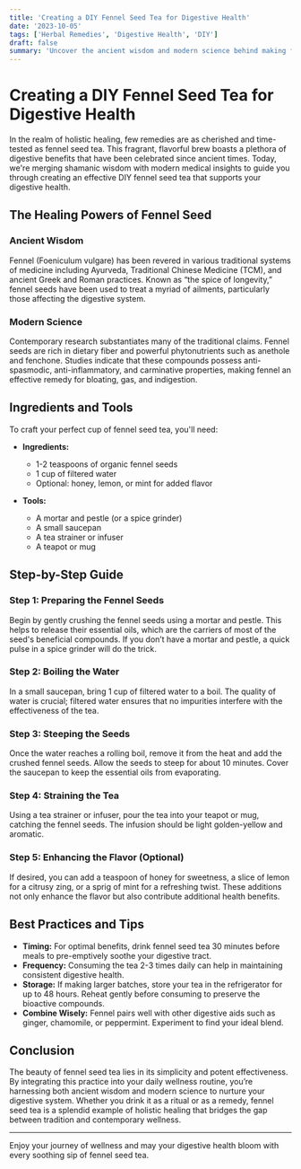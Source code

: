 ```yaml
---
title: 'Creating a DIY Fennel Seed Tea for Digestive Health'
date: '2023-10-05'
tags: ['Herbal Remedies', 'Digestive Health', 'DIY']
draft: false
summary: 'Uncover the ancient wisdom and modern science behind making fennel seed tea to support digestive health. Learn the step-by-step process, benefits, and best practices.'
---
```


# Creating a DIY Fennel Seed Tea for Digestive Health

In the realm of holistic healing, few remedies are as cherished and time-tested as fennel seed tea. This fragrant, flavorful brew boasts a plethora of digestive benefits that have been celebrated since ancient times. Today, we're merging shamanic wisdom with modern medical insights to guide you through creating an effective DIY fennel seed tea that supports your digestive health.

## The Healing Powers of Fennel Seed

### Ancient Wisdom
Fennel (Foeniculum vulgare) has been revered in various traditional systems of medicine including Ayurveda, Traditional Chinese Medicine (TCM), and ancient Greek and Roman practices. Known as “the spice of longevity,” fennel seeds have been used to treat a myriad of ailments, particularly those affecting the digestive system.

### Modern Science
Contemporary research substantiates many of the traditional claims. Fennel seeds are rich in dietary fiber and powerful phytonutrients such as anethole and fenchone. Studies indicate that these compounds possess anti-spasmodic, anti-inflammatory, and carminative properties, making fennel an effective remedy for bloating, gas, and indigestion.

## Ingredients and Tools

To craft your perfect cup of fennel seed tea, you'll need:

- **Ingredients:**
  - 1-2 teaspoons of organic fennel seeds
  - 1 cup of filtered water
  - Optional: honey, lemon, or mint for added flavor

- **Tools:**
  - A mortar and pestle (or a spice grinder)
  - A small saucepan
  - A tea strainer or infuser
  - A teapot or mug

## Step-by-Step Guide

### Step 1: Preparing the Fennel Seeds
Begin by gently crushing the fennel seeds using a mortar and pestle. This helps to release their essential oils, which are the carriers of most of the seed's beneficial compounds. If you don’t have a mortar and pestle, a quick pulse in a spice grinder will do the trick.

### Step 2: Boiling the Water
In a small saucepan, bring 1 cup of filtered water to a boil. The quality of water is crucial; filtered water ensures that no impurities interfere with the effectiveness of the tea.

### Step 3: Steeping the Seeds
Once the water reaches a rolling boil, remove it from the heat and add the crushed fennel seeds. Allow the seeds to steep for about 10 minutes. Cover the saucepan to keep the essential oils from evaporating.

### Step 4: Straining the Tea
Using a tea strainer or infuser, pour the tea into your teapot or mug, catching the fennel seeds. The infusion should be light golden-yellow and aromatic.

### Step 5: Enhancing the Flavor (Optional)
If desired, you can add a teaspoon of honey for sweetness, a slice of lemon for a citrusy zing, or a sprig of mint for a refreshing twist. These additions not only enhance the flavor but also contribute additional health benefits.

## Best Practices and Tips

- **Timing:** For optimal benefits, drink fennel seed tea 30 minutes before meals to pre-emptively soothe your digestive tract.
- **Frequency:** Consuming the tea 2-3 times daily can help in maintaining consistent digestive health.
- **Storage:** If making larger batches, store your tea in the refrigerator for up to 48 hours. Reheat gently before consuming to preserve the bioactive compounds.
- **Combine Wisely:** Fennel pairs well with other digestive aids such as ginger, chamomile, or peppermint. Experiment to find your ideal blend.

## Conclusion

The beauty of fennel seed tea lies in its simplicity and potent effectiveness. By integrating this practice into your daily wellness routine, you’re harnessing both ancient wisdom and modern science to nurture your digestive system. Whether you drink it as a ritual or as a remedy, fennel seed tea is a splendid example of holistic healing that bridges the gap between tradition and contemporary wellness.

---
Enjoy your journey of wellness and may your digestive health bloom with every soothing sip of fennel seed tea.
